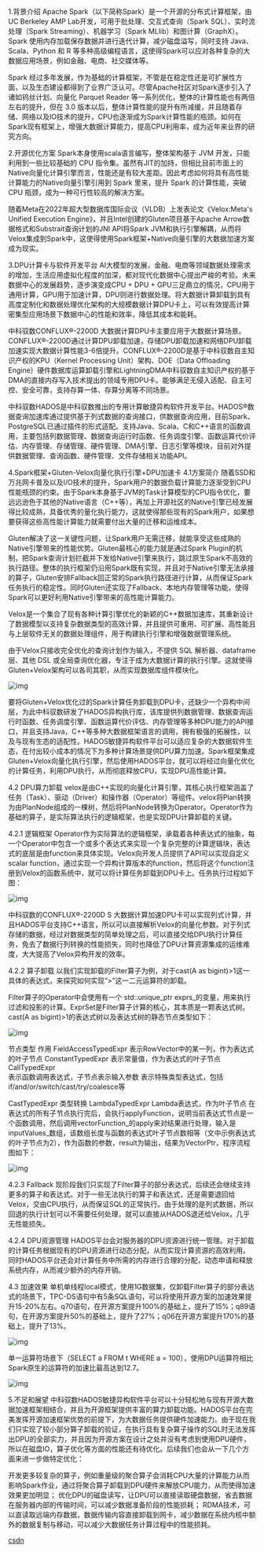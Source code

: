 1.背景介绍
Apache Spark（以下简称Spark）是一个开源的分布式计算框架，由UC Berkeley AMP Lab开发，可用于批处理、交互式查询（Spark SQL）、实时流处理（Spark Streaming）、机器学习（Spark MLlib）和图计算（GraphX）。Spark 使用内存加载保存数据并进行迭代计算，减少磁盘溢写，同时支持 Java、Scala、Python 和 R 等多种高级编程语言，这使得Spark可以应对各种复杂的大数据应用场景，例如金融、电商、社交媒体等。

Spark 经过多年发展，作为基础的计算框架，不管是在稳定性还是可扩展性方面，以及生态建设都得到了业界广泛认可。尽管Apache社区对Spark逐步引入了诸如钨丝计划、向量化 Parquet Reader 等一系列优化，整体的计算性能也有两倍左右的提升，但在 3.0 版本以后，整体计算性能的提升有所减缓，并且随着存储、网络以及IO技术的提升，CPU也逐渐成为Spark计算性能的瓶颈。如何在Spark现有框架上，增强大数据计算能力，提高CPU利用率，成为近年来业界的研究方向。

2.开源优化方案
Spark本身使用scala语言编写，整体架构基于 JVM 开发，只能利用到一些比较基础的 CPU 指令集。虽然有JIT的加持，但相比目前市面上的Native向量化计算引擎而言，性能还是有较大差距。因此考虑如何将具有高性能计算能力的Native向量引擎引用到 Spark 里来，提升 Spark 的计算性能，突破 CPU 瓶颈，成为一种可行性较高的解决方案。

随着Meta在2022年超大型数据库国际会议（VLDB）上发表论文《Velox:Meta's Unified Execution Engine》，并且Intel创建的Gluten项目基于Apache Arrow数据格式和Substrait查询计划的JNI API将Spark JVM和执行引擎解耦，从而将Velox集成到Spark中，这使得使用Spark框架+Native向量引擎的大数据加速方案成为现实。

3.DPU计算卡与软件开发平台
AI大模型的发展，金融、电商等领域数据处理需求的增加，生活应用虚拟化程度的加深，都对现代化数据中心提出严峻的考验。未来数据中心的发展趋势，逐步演变成CPU + DPU + GPU三足鼎立的情况，CPU用于通用计算，GPU用于加速计算，DPU则进行数据处理。将大数据计算卸载到具有高度定制化和数据处理优化架构的大规模数据计算DPU卡上，可以有效提高计算密集型应用场景下数据中心的性能和效率，降低其成本和能耗。

中科驭数CONFLUX®-2200D 大数据计算DPU卡主要应用于大数据计算场景。CONFLUX®-2200D通过计算DPU卸载加速，存储DPU卸载加速和网络DPU卸载加速实现大数据计算性能3-6倍提升。CONFLUX®-2200D是基于中科驭数自主知识产权的KPU（Kernel Processing Unit）架构、DOE（Data Offloading Engine）硬件数据库运算卸载引擎和LightningDMA中科驭数自主知识产权的基于DMA的直接内存写入技术提出的领域专用DPU卡。能够满足无侵入适配、自主可控、安全可靠，支持存算一体、存算分离等不同场景。

中科驭数HADOS是中科驭数推出的专用计算敏捷异构软件开发平台。HADOS®数据查询加速库通过提供基于列式数据的查询接口，供数据查询应用，目前Spark、PostgreSQL已通过插件的形式适配。支持Java、Scala、C和C++语言的函数调用，主要包括列数据管理、数据查询运行时函数、任务调度引擎、函数运算代价评估、内存管理、存储管理、硬件管理、DMA引擎、日志引擎等模块，目前对外提供数据管理、查询函数、硬件管理、文件存储相关功能API。

4.Spark框架+Gluten-Velox向量化执行引擎+DPU加速卡
4.1方案简介
随着SSD和万兆网卡普及以及I/O技术的提升，Spark用户的数据负载计算能力逐渐受到CPU性能瓶颈的约束。由于Spark本身基于JVM的Task计算模型的CPU指令优化，要远远逊色于其他的Native语言（C++等），再加上开源社区的Native引擎已经发展得比较成熟，具备优秀的量化执行能力，这就使得那些现有的Spark用户，如果想要获得这些高性能计算能力就需要付出大量的迁移和运维成本。

Gluten解决了这一关键性问题，让Spark用户无需迁移，就能享受这些成熟的Native引擎带来的性能优势。Gluten最核心的能力就是通过Spark Plugin的机制，把Spark查询计划拦截并下发给Native引擎来执行，跳过原生Spark不高效的执行路径。整体的执行框架仍沿用Spark既有实现，并且对于Native引擎无法承接的算子，Gluten安排Fallback回正常的Spark执行路径进行计算，从而保证Spark任务执行的稳定性。同时Gluten还实现了Fallback、本地内存管理等功能，使得Spark可以更好利用Native引擎带来的高性能计算能力。

Velox是一个集合了现有各种计算引擎优化的新颖的C++数据加速库，其重新设计了数据模型以支持复杂数据类型的高效计算，并且提供可重用、可扩展、高性能且与上层软件无关的数据处理组件，用于构建执行引擎和增强数据管理系统。

由于Velox只接收完全优化的查询计划作为输入，不提供 SQL 解析器、dataframe层、其他 DSL 或全局查询优化器，专注于成为大数据计算的执行引擎。这就使得Gluten+Velox架构可以各司其职，从而实现数据库组件模块化。

![img](https://piggo-picture.oss-cn-hangzhou.aliyuncs.com/81b72a472a05093cf0a1a362f4c2736c.png)

要将Gluten+Velox优化过的Spark计算任务卸载到DPU卡，还缺少一个异构中间层，为此中科驭数研发了HADOS异构执行库，该库提供列数据管理、数据查询运行时函数、任务调度引擎、函数运算代价评估、内存管理等多种DPU能力的API接口，并且支持Java，C++等多种大数据框架语言的调用，拥有极强的拓展性，以及与现有生态的适配性。HADOS敏捷异构软件平台可以适应复杂的大数据软件生态，在付出较小成本的情况下为多种计算场景提供DPU算力加速。Spark框架集成Gluten+Velox向量化执行引擎，然后使用HADOS平台，就可以将经过向量化优化的计算任务，利用DPU执行，从而彻底释放CPU，实现DPU高性能计算。

4.2 DPU算力卸载
velox是由C++实现的向量化计算引擎，其核心执行框架涵盖了任务（Task）、驱动（Driver）和操作器（Operator）等组件。velox将Plan转换为由PlanNode组成的一棵树，然后将PlanNode转换为Operator。Operator作为基础的算子，是实际算法执行的逻辑框架，也是实现DPU计算卸载的关键。

4.2.1 逻辑框架
Operator作为实际算法的逻辑框架，承载着各种表达式的抽象，每一个Operator中包含一个或多个表达式来实现一个复杂完整的计算逻辑块，表达式的底层是由function来具体实现。Velox向开发人员提供了API可以实现自定义scalar function，通过实现一个异构计算版本的function，然后将这个function注册到Velox的函数系统中，就可以将计算任务卸载到DPU卡上。任务执行过程如下图：

![img](https://piggo-picture.oss-cn-hangzhou.aliyuncs.com/a89579f6d7701d02ac88ca4bf75703ed.png)

中科驭数的CONFLUX®-2200D S 大数据计算加速DPU卡可以实现列式计算，并且HADOS平台支持C++语言，所以可以直接解析Velox的向量化参数。对于列式存储的数据，经过对数据类型的简单处理之后，可以直接交给DPU执行计算任务，免去了数据行列转换的性能损失，同时也降低了DPU计算资源集成的运维难度，大大提高了Velox异构开发的效率。

4.2.2 算子卸载
以我们实现卸载的Filter算子为例，对于cast(A as bigint)>1这一具体的表达式，来探究如何实现”>”这一二元运算符的卸载。

Filter算子的Operator中会使用有一个 std::unique_ptr<ExprSet> exprs_的变量，用来执行过滤和投影的计算。ExprSet是Filter算子计算的核心，其本质是一颗表达式树。cast(A as bigint)>1的表达式树以及表达式树的静态节点类型如下：

![img](https://piggo-picture.oss-cn-hangzhou.aliyuncs.com/9feb6e600c9b2602c56f3d0d17c3d870.png)


节点类型	作用
FieldAccessTypedExpr	表示RowVector中的某一列，作为表达式的叶子节点
ConstantTypedExpr	表示常量值，作为表达式的叶子节点
CallTypedExpr	
表示函数调用表达式，子节点表示输入参数
表示特殊类型表达式，包括
if/and/or/switch/cast/try/coalesce等

CastTypedExpr	类型转换
LambdaTypedExpr	Lambda表达式，作为叶子节点
在表达式的所有子节点执行完后，会执行applyFunction，说明当前表达式节点是一个函数调用，然后调用vectorFunction_的apply来对结果进行处理，输入是inputValues_数组，该数组长度与函数的表达式叶子节点数相等（文中示例表达式的叶子节点为2），作为函数的参数，result为输出，结果为VectorPtr，程序流程图如下：

![img](https://piggo-picture.oss-cn-hangzhou.aliyuncs.com/bd8b2c5ce0205d6bcbda197f9c209714.png)

4.2.3 Fallback
现阶段我们只实现了Filter算子的部分表达式，后续还会继续支持更多的算子和表达式。对于一些无法执行的算子和表达式，还是需要退回给Velox，交由CPU执行，从而保证SQL的正常执行。由于处理的是列式数据，所以回退的执行计划可以不需要任何处理，就可以直接从HADOS退还给Velox，几乎无性能损失。

4.2.4 DPU资源管理
HADOS平台会对服务器的DPU资源进行统一管理。对于卸载的计算任务根据现有的DPU资源进行动态分配，从而实现计算资源的高效利用。同时HADOS平台还会对计算任务中所需的内存进行合理的分配，动态申请和释放系统内存，从而减少额外的内存开销。

4.3 加速效果
单机单线程local模式，使用1G数据集，仅卸载Filter算子的部分表达式的场景下，TPC-DS语句中有5条SQL语句，可以将使用开源方案的加速效果提升15-20%左右。q70语句，在开源方案提升100%的基础上，提升了15%；q89语句，在开源方案提升50%的基础上，提升了27%；q06在开源方案提升170%的基础上，提升了13%。

![img](https://piggo-picture.oss-cn-hangzhou.aliyuncs.com/2e88722d099fb293b05aab9e909f9f80.png)

单一运算符场景下（SELECT a FROM t WHERE a = 100），使用DPU运算符相比 Spark原生的运算符的加速比最高达到12.7。

![img](https://piggo-picture.oss-cn-hangzhou.aliyuncs.com/66104645f7cc32eedf0a8be2dec6e857.png)

5.不足和展望
中科驭数HADOS敏捷异构软件平台可以十分轻松地与现有开源大数据加速框架相结合，并且为开源框架提供丰富的算力卸载功能。HADOS平台在完美发挥开源加速框架优势的前提下，为大数据任务提供硬件加速能力。由于现在我们只实现了较小部分算子卸载的验证，在执行具有复杂算子操作的SQL时无法发挥出DPU的全部实力，并且因为开源方案在设计之处并没有考虑到使用DPU硬件，所以在磁盘IO，算子优化等方面的性能还有待优化。后续我们也会从一下几个方面来进一步做特定优化：

开发更多较复杂的算子，例如重量级的聚合算子会消耗CPU大量的计算能力从而影响Spark作业，通过将聚合算子卸载到DPU硬件来解放CPU能力，从而使得加速效果更加明显；
优化DPU的磁盘读写，让DPU可以直接读取硬盘数据，省去数据在服务器内部的传输时间，可以减少数据准备阶段的性能损耗；
RDMA技术，可以直读取远端内存数据，数据传输内容直接卸载到网卡，减少数据在系统内核中额外的数据复制与移动，可以减少大数据任务计算过程中的性能损耗。


[csdn](https://blog.csdn.net/yusur/article/details/140048638)